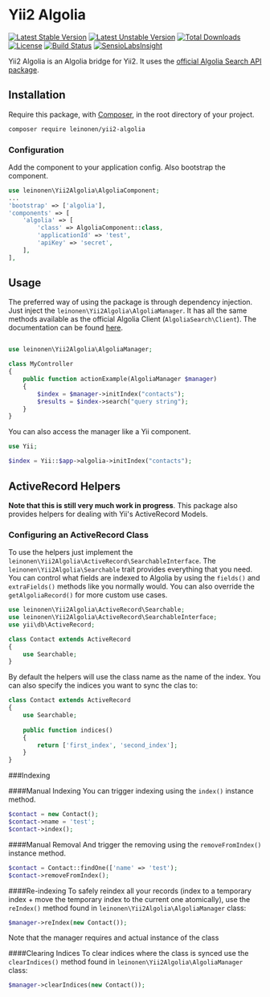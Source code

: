 # Yii2 Algolia
[![Latest Stable Version](https://poser.pugx.org/leinonen/yii2-algolia/version)](https://packagist.org/packages/leinonen/yii2-algolia) 
[![Latest Unstable Version](https://poser.pugx.org/leinonen/yii2-algolia/v/unstable)](//packagist.org/packages/leinonen/yii2-algolia) 
[![Total Downloads](https://poser.pugx.org/leinonen/yii2-algolia/downloads)](https://packagist.org/packages/leinonen/yii2-algolia)
[![License](https://poser.pugx.org/leinonen/yii2-algolia/license)](https://packagist.org/packages/leinonen/yii2-algolia)
[![Build Status](https://travis-ci.org/lordthorzonus/yii2-algolia.svg)](https://travis-ci.org/lordthorzonus/yii2-algolia)
[![SensioLabsInsight](https://insight.sensiolabs.com/projects/0580d302-f028-45dc-8968-016b8aec786a/mini.png)](https://insight.sensiolabs.com/projects/0580d302-f028-45dc-8968-016b8aec786a)


Yii2 Algolia is an Algolia bridge for Yii2. It uses the [official Algolia Search API package](https://github.com/algolia/algoliasearch-client-php).

## Installation
Require this package, with [Composer](https://getcomposer.org/), in the root directory of your project.

```bash
composer require leinonen/yii2-algolia
```

### Configuration
Add the component to your application config. Also bootstrap the component.

```php
use leinonen\Yii2Algolia\AlgoliaComponent;
...
'bootstrap' => ['algolia'],
'components' => [
    'algolia' => [
        'class' => AlgoliaComponent::class,
        'applicationId' => 'test',
        'apiKey' => 'secret',
    ],
],
```

## Usage
The preferred way of using the package is through dependency injection. Just inject the `leinonen\Yii2Algolia\AlgoliaManager`. It has all the same methods available as the official Algolia Client (`AlgoliaSearch\Client`). The documentation can be found [here](https://github.com/algolia/algoliasearch-client-php).

```php

use leinonen\Yii2Algolia\AlgoliaManager;

class MyController
{
    public function actionExample(AlgoliaManager $manager)
    {
        $index = $manager->initIndex("contacts");
        $results = $index->search("query string");
    }
}

```

You can also access the manager like a Yii component.

```php
use Yii;

$index = Yii::$app->algolia->initIndex("contacts");
```

## ActiveRecord Helpers
**Note that this is still very much work in progress**.
This package also provides helpers for dealing with Yii's ActiveRecord Models.

### Configuring an ActiveRecord Class
To use the helpers just implement the `leinonen\Yii2Algolia\ActiveRecord\SearchableInterface`. The `leinonen\Yii2Algolia\Searchable` trait provides everything that you need. You can control what fields are indexed to Algolia by using the `fields()` and `extraFields()` methods like you normally would. You can also override the `getAlgoliaRecord()` for more custom use cases.

```php
use leinonen\Yii2Algolia\ActiveRecord\Searchable;
use leinonen\Yii2Algolia\ActiveRecord\SearchableInterface;
use yii\db\ActiveRecord;

class Contact extends ActiveRecord
{
    use Searchable;
}
```

By default the helpers will use the class name as the name of the index. You can also specify the indices you want to sync the clas to:
```php
class Contact extends ActiveRecord
{
    use Searchable;
    
    public function indices()
    {
        return ['first_index', 'second_index'];
    }
}
```
###Indexing

####Manual Indexing
You can trigger indexing using the `index()` instance method.

```php
$contact = new Contact();
$contact->name = 'test';
$contact->index();
```

####Manual Removal
And trigger the removing using the `removeFromIndex()` instance method.

```php
$contact = Contact::findOne(['name' => 'test');
$contact->removeFromIndex();
```

####Re-indexing
To safely reindex all your records (index to a temporary index + move the temporary index to the current one atomically), use the `reIndex()` method found in `leinonen\Yii2Algolia\AlgoliaManager` class:

```php
$manager->reIndex(new Contact());
```
Note that the manager requires and actual instance of the class
 
####Clearing Indices
To clear indices where the class is synced use the `clearIndices()` method found in `leinonen\Yii2Algolia\AlgoliaManager` class:

```php
$manager->clearIndices(new Contact());
```
